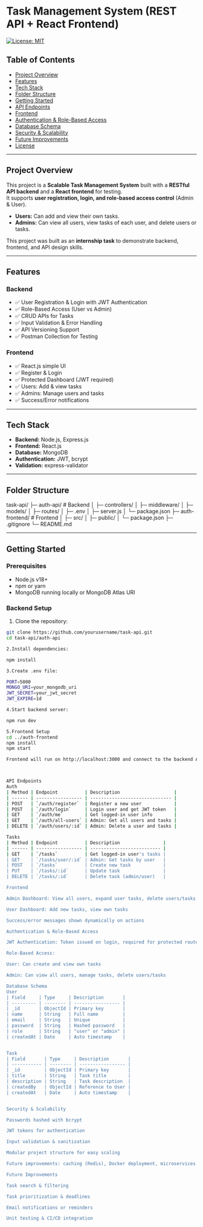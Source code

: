 # Task Management System (REST API + React Frontend)

[![License: MIT](https://img.shields.io/badge/License-MIT-yellow.svg)](https://opensource.org/licenses/MIT)

## Table of Contents
- [Project Overview](#project-overview)
- [Features](#features)
- [Tech Stack](#tech-stack)
- [Folder Structure](#folder-structure)
- [Getting Started](#getting-started)
- [API Endpoints](#api-endpoints)
- [Frontend](#frontend)
- [Authentication & Role-Based Access](#authentication--role-based-access)
- [Database Schema](#database-schema)
- [Security & Scalability](#security--scalability)
- [Future Improvements](#future-improvements)
- [License](#license)

---

## Project Overview
This project is a **Scalable Task Management System** built with a **RESTful API backend** and a **React frontend** for testing.  
It supports **user registration, login, and role-based access control** (Admin & User).  

- **Users:** Can add and view their own tasks.  
- **Admins:** Can view all users, view tasks of each user, and delete users or tasks.  

This project was built as an **internship task** to demonstrate backend, frontend, and API design skills.

---

## Features
### Backend
- ✅ User Registration & Login with JWT Authentication
- ✅ Role-Based Access (User vs Admin)
- ✅ CRUD APIs for Tasks
- ✅ Input Validation & Error Handling
- ✅ API Versioning Support
- ✅ Postman Collection for Testing

### Frontend
- ✅ React.js simple UI
- ✅ Register & Login
- ✅ Protected Dashboard (JWT required)
- ✅ Users: Add & view tasks
- ✅ Admins: Manage users and tasks
- ✅ Success/Error notifications

---

## Tech Stack
- **Backend:** Node.js, Express.js
- **Frontend:** React.js
- **Database:** MongoDB
- **Authentication:** JWT, bcrypt
- **Validation:** express-validator

---

## Folder Structure

task-api/
├─ auth-api/ # Backend
│ ├─ controllers/
│ ├─ middleware/
│ ├─ models/
│ ├─ routes/
│ ├─ .env
│ ├─ server.js
│ └─ package.json
├─ auth-frontend/ # Frontend
│ ├─ src/
│ ├─ public/
│ └─ package.json
├─ .gitignore
└─ README.md


---

## Getting Started

### Prerequisites
- Node.js v18+
- npm or yarn
- MongoDB running locally or MongoDB Atlas URI

### Backend Setup
1. Clone the repository:
```bash
git clone https://github.com/yourusername/task-api.git
cd task-api/auth-api

2.Install dependencies:

npm install

3.Create .env file:

PORT=5000
MONGO_URI=your_mongodb_uri
JWT_SECRET=your_jwt_secret
JWT_EXPIRE=1d

4.Start backend server:

npm run dev

5.Frontend Setup
cd ../auth-frontend
npm install
npm start

Frontend will run on http://localhost:3000 and connect to the backend API.



API Endpoints
Auth
| Method | Endpoint          | Description                    |
| ------ | ----------------- | ------------------------------ |
| POST   | `/auth/register`  | Register a new user            |
| POST   | `/auth/login`     | Login user and get JWT token   |
| GET    | `/auth/me`        | Get logged-in user info        |
| GET    | `/auth/all-users` | Admin: Get all users and tasks |
| DELETE | `/auth/users/:id` | Admin: Delete a user and tasks |

Tasks
| Method | Endpoint          | Description                |
| ------ | ----------------- | -------------------------- |
| GET    | `/tasks`          | Get logged-in user's tasks |
| GET    | `/tasks/user/:id` | Admin: Get tasks by user   |
| POST   | `/tasks`          | Create new task            |
| PUT    | `/tasks/:id`      | Update task                |
| DELETE | `/tasks/:id`      | Delete task (admin/user)   |

Frontend

Admin Dashboard: View all users, expand user tasks, delete users/tasks

User Dashboard: Add new tasks, view own tasks

Success/error messages shown dynamically on actions

Authentication & Role-Based Access

JWT Authentication: Token issued on login, required for protected routes

Role-Based Access:

User: Can create and view own tasks

Admin: Can view all users, manage tasks, delete users/tasks

Database Schema
User
| Field     | Type     | Description       |
| --------- | -------- | ----------------- |
| _id       | ObjectId | Primary key       |
| name      | String   | Full name         |
| email     | String   | Unique            |
| password  | String   | Hashed password   |
| role      | String   | "user" or "admin" |
| createdAt | Date     | Auto timestamp    |


Task
| Field       | Type     | Description       |
| ----------- | -------- | ----------------- |
| _id         | ObjectId | Primary key       |
| title       | String   | Task title        |
| description | String   | Task description  |
| createdBy   | ObjectId | Reference to User |
| createdAt   | Date     | Auto timestamp    |


Security & Scalability

Passwords hashed with bcrypt

JWT tokens for authentication

Input validation & sanitization

Modular project structure for easy scaling

Future improvements: caching (Redis), Docker deployment, microservices

Future Improvements

Task search & filtering

Task prioritization & deadlines

Email notifications or reminders

Unit testing & CI/CD integration
